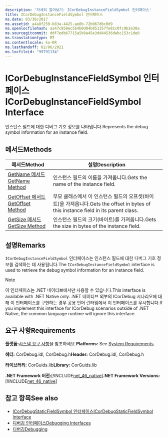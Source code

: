 ```yaml
---
description: '자세히 알아보기: ICorDebugInstanceFieldSymbol 인터페이스'
title: ICorDebugInstanceFieldSymbol 인터페이스
ms.date: 03/30/2017
ms.assetid: a4a8f259-b83a-4425-ae8b-72b067dbc0d9
ms.openlocfilehash: aa47c858ec5b4b0d04b851357fe81c0fc9b2e30a
ms.sourcegitcommit: ddf7edb67715a5b9a45e3dd44536dabc153c1de0
ms.translationtype: MT
ms.contentlocale: ko-KR
ms.lasthandoff: 02/06/2021
ms.locfileid: "99791134"
---
```

# <a name="icordebuginstancefieldsymbol-interface"></a><span data-ttu-id="2a3c5-103">ICorDebugInstanceFieldSymbol 인터페이스</span><span class="sxs-lookup"><span data-stu-id="2a3c5-103">ICorDebugInstanceFieldSymbol Interface</span></span>

<span data-ttu-id="2a3c5-104">인스턴스 필드에 대한 디버그 기호 정보를 나타냅니다.</span><span class="sxs-lookup"><span data-stu-id="2a3c5-104">Represents the debug symbol information for an instance field.</span></span>  
  
## <a name="methods"></a><span data-ttu-id="2a3c5-105">메서드</span><span class="sxs-lookup"><span data-stu-id="2a3c5-105">Methods</span></span>  
  
|<span data-ttu-id="2a3c5-106">메서드</span><span class="sxs-lookup"><span data-stu-id="2a3c5-106">Method</span></span>|<span data-ttu-id="2a3c5-107">설명</span><span class="sxs-lookup"><span data-stu-id="2a3c5-107">Description</span></span>|  
|------------|-----------------|  
|[<span data-ttu-id="2a3c5-108">GetName 메서드</span><span class="sxs-lookup"><span data-stu-id="2a3c5-108">GetName Method</span></span>](icordebuginstancefieldsymbol-getname-method.md)|<span data-ttu-id="2a3c5-109">인스턴스 필드의 이름을 가져옵니다.</span><span class="sxs-lookup"><span data-stu-id="2a3c5-109">Gets the name of the instance field.</span></span>|  
|[<span data-ttu-id="2a3c5-110">GetOffset 메서드</span><span class="sxs-lookup"><span data-stu-id="2a3c5-110">GetOffset Method</span></span>](icordebuginstancefieldsymbol-getoffset-method.md)|<span data-ttu-id="2a3c5-111">부모 클래스에서 이 인스턴스 필드의 오프셋(바이트)을 가져옵니다.</span><span class="sxs-lookup"><span data-stu-id="2a3c5-111">Gets the offset in bytes of this instance field in its parent class.</span></span>|  
|[<span data-ttu-id="2a3c5-112">GetSize 메서드</span><span class="sxs-lookup"><span data-stu-id="2a3c5-112">GetSize Method</span></span>](icordebuginstancefieldsymbol-getsize-method.md)|<span data-ttu-id="2a3c5-113">인스턴스 필드의 크기(바이트)를 가져옵니다.</span><span class="sxs-lookup"><span data-stu-id="2a3c5-113">Gets the size in bytes of the instance field.</span></span>|  
  
## <a name="remarks"></a><span data-ttu-id="2a3c5-114">설명</span><span class="sxs-lookup"><span data-stu-id="2a3c5-114">Remarks</span></span>  

 <span data-ttu-id="2a3c5-115">`ICorDebugInstanceFieldSymbol` 인터페이스는 인스턴스 필드에 대한 디버그 기호 정보를 검색하는 데 사용됩니다.</span><span class="sxs-lookup"><span data-stu-id="2a3c5-115">The `ICorDebugInstanceFieldSymbol` interface is used to retrieve the debug symbol information for an instance field.</span></span>  
  
> [!NOTE]
> <span data-ttu-id="2a3c5-116">이 인터페이스는 .NET 네이티브에서만 사용할 수 있습니다.</span><span class="sxs-lookup"><span data-stu-id="2a3c5-116">This interface is available with .NET Native only.</span></span> <span data-ttu-id="2a3c5-117">.NET 네이티브 외부의 ICorDebug 시나리오에 대해 이 인터페이스를 구현하는 경우 공용 언어 런타임에서 이 인터페이스를 무시합니다.</span><span class="sxs-lookup"><span data-stu-id="2a3c5-117">If you implement this interface for ICorDebug scenarios outside of .NET Native, the common language runtime will ignore this interface.</span></span>  
  
## <a name="requirements"></a><span data-ttu-id="2a3c5-118">요구 사항</span><span class="sxs-lookup"><span data-stu-id="2a3c5-118">Requirements</span></span>  

 <span data-ttu-id="2a3c5-119">**플랫폼:**[시스템 요구 사항](../../get-started/system-requirements.md)을 참조하세요.</span><span class="sxs-lookup"><span data-stu-id="2a3c5-119">**Platforms:** See [System Requirements](../../get-started/system-requirements.md).</span></span>  
  
 <span data-ttu-id="2a3c5-120">**헤더:** CorDebug.idl, CorDebug.h</span><span class="sxs-lookup"><span data-stu-id="2a3c5-120">**Header:** CorDebug.idl, CorDebug.h</span></span>  
  
 <span data-ttu-id="2a3c5-121">**라이브러리:** CorGuids.lib</span><span class="sxs-lookup"><span data-stu-id="2a3c5-121">**Library:** CorGuids.lib</span></span>  
  
 <span data-ttu-id="2a3c5-122">**.NET Framework 버전:**[!INCLUDE[net_46_native](../../../../includes/net-46-native-md.md)]</span><span class="sxs-lookup"><span data-stu-id="2a3c5-122">**.NET Framework Versions:** [!INCLUDE[net_46_native](../../../../includes/net-46-native-md.md)]</span></span>  
  
## <a name="see-also"></a><span data-ttu-id="2a3c5-123">참고 항목</span><span class="sxs-lookup"><span data-stu-id="2a3c5-123">See also</span></span>

- [<span data-ttu-id="2a3c5-124">ICorDebugStaticFieldSymbol 인터페이스</span><span class="sxs-lookup"><span data-stu-id="2a3c5-124">ICorDebugStaticFieldSymbol Interface</span></span>](icordebugstaticfieldsymbol-interface.md)
- [<span data-ttu-id="2a3c5-125">디버깅 인터페이스</span><span class="sxs-lookup"><span data-stu-id="2a3c5-125">Debugging Interfaces</span></span>](debugging-interfaces.md)
- [<span data-ttu-id="2a3c5-126">디버깅</span><span class="sxs-lookup"><span data-stu-id="2a3c5-126">Debugging</span></span>](index.md)
